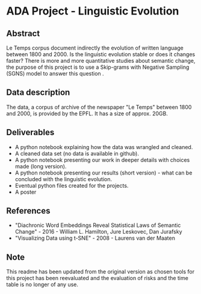 # ADA Project - Linguistic Evolution

## Abstract
Le Temps corpus document indirectly the evolution of written language between
1800 and 2000. Is the linguistic evolution stable or does it changes faster? There
is more and more quantitative studies about semantic change, the purpose of this
project is to use a Skip-grams with Negative Sampling (SGNS) model to answer this
question .

## Data description
The data, a corpus of archive of the newspaper "Le Temps" between 1800 and 2000, is
provided by the EPFL. It has a size of approx. 20GB.

## Deliverables
- A python notebook explaining how the data was wrangled and cleaned.
- A cleaned data set (no data is available in github).
- A python notebook presenting our work in deeper details with choices made (long version).
- A python notebook presenting our results (short version) - what can be concluded with the linguistic evolution.
- Eventual python files created for the projects.
- A poster

## References
- "Diachronic Word Embeddings Reveal Statistical Laws of Semantic Change" - 2016 - William L. Hamilton, Jure Leskovec, Dan Jurafsky
- "Visualizing Data using t-SNE" - 2008 - Laurens van der Maaten

## Note
This readme has been updated from the original version as chosen tools for this project has been reevaluated and the evaluation of risks and the time table is no longer of any use.
